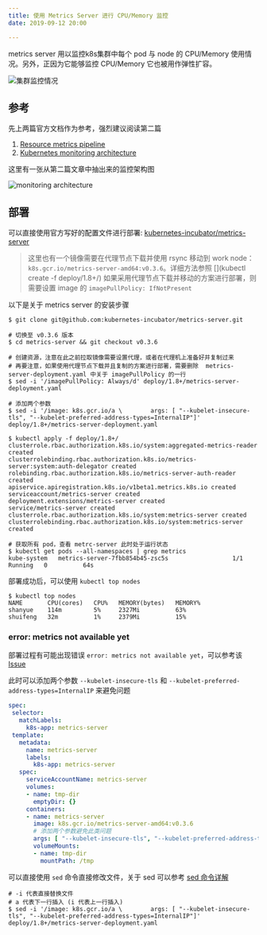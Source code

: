 ```yaml
---
title: 使用 Metrics Server 进行 CPU/Memory 监控
date: 2019-09-12 20:00

---
```


metrics server 用以监控k8s集群中每个 pod 与 node 的 CPU/Memory 使用情况。另外，正因为它能够监控 CPU/Memory 它也被用作弹性扩容。

![集群监控情况]()

## 参考

先上两篇官方文档作为参考，强烈建议阅读第二篇

1. [Resource metrics pipeline](https://kubernetes.io/docs/tasks/debug-application-cluster/resource-metrics-pipeline/)
1. [Kubernetes monitoring architecture](https://github.com/kubernetes/community/blob/master/contributors/design-proposals/instrumentation/monitoring_architecture.md)

这里有一张从第二篇文章中抽出来的监控架构图

![monitoring architecture](https://raw.githubusercontent.com/kubernetes/community/master/contributors/design-proposals/instrumentation/monitoring_architecture.png)

## 部署

可以直接使用官方写好的配置文件进行部署: [kubernetes-incubator/metrics-server](https://github.com/kubernetes-incubator/metrics-server)

> 这里也有一个镜像需要在代理节点下载并使用 rsync 移动到 work node：`k8s.gcr.io/metrics-server-amd64:v0.3.6`。详细方法参照 [](kubectl create -f deploy/1.8+/)
> 如果采用代理节点下载并移动的方案进行部署，则需要设置 image 的 `imagePullPolicy: IfNotPresent`

以下是关于 metrics server 的安装步骤

``` shell
$ git clone git@github.com:kubernetes-incubator/metrics-server.git

# 切换至 v0.3.6 版本
$ cd metrics-server && git checkout v0.3.6

# 创建资源，注意在此之前拉取镜像需要设置代理，或者在代理机上准备好并复制过来
# 再要注意，如果使用代理节点下载并且复制的方案进行部署，需要删除  metrics-server-deployment.yaml 中关于 imagePullPolicy 的一行
$ sed -i '/imagePullPolicy: Always/d' deploy/1.8+/metrics-server-deployment.yaml

# 添加两个参数
$ sed -i '/image: k8s.gcr.io/a \        args: [ "--kubelet-insecure-tls", "--kubelet-preferred-address-types=InternalIP"]' deploy/1.8+/metrics-server-deployment.yaml

$ kubectl apply -f deploy/1.8+/
clusterrole.rbac.authorization.k8s.io/system:aggregated-metrics-reader created
clusterrolebinding.rbac.authorization.k8s.io/metrics-server:system:auth-delegator created
rolebinding.rbac.authorization.k8s.io/metrics-server-auth-reader created
apiservice.apiregistration.k8s.io/v1beta1.metrics.k8s.io created
serviceaccount/metrics-server created
deployment.extensions/metrics-server created
service/metrics-server created
clusterrole.rbac.authorization.k8s.io/system:metrics-server created
clusterrolebinding.rbac.authorization.k8s.io/system:metrics-server created

# 获取所有 pod，查看 metrc-server 此时处于运行状态
$ kubectl get pods --all-namespaces | grep metrics
kube-system   metrics-server-7fbb854b45-zsc5s                  1/1     Running   0          64s
```

部署成功后，可以使用 `kubectl top nodes`

``` shell
$ kubectl top nodes
NAME       CPU(cores)   CPU%   MEMORY(bytes)   MEMORY%
shanyue    114m         5%     2327Mi          63%
shuifeng   32m          1%     2379Mi          15%
```

### error: metrics not available yet

部署过程有可能出现错误 `error: metrics not available yet`，可以参考该 [Issue](https://github.com/kubernetes-incubator/metrics-server/issues/247)

此时可以添加两个参数 `--kubelet-insecure-tls` 和 `--kubelet-preferred-address-types=InternalIP` 来避免问题

``` yaml
spec:
 selector:
   matchLabels:
     k8s-app: metrics-server
 template:
   metadata:
     name: metrics-server
     labels:
       k8s-app: metrics-server
   spec:
     serviceAccountName: metrics-server
     volumes:
     - name: tmp-dir
       emptyDir: {}
     containers:
     - name: metrics-server
       image: k8s.gcr.io/metrics-server-amd64:v0.3.6
       # 添加两个参数避免此类问题
       args: [ "--kubelet-insecure-tls", "--kubelet-preferred-address-types=InternalIP"]
       volumeMounts:
       - name: tmp-dir
         mountPath: /tmp
```

可以直接使用 `sed` 命令直接修改文件，关于 sed 可以参考 [sed 命令详解](https://shanyue.tech/op/linux-sed.html)

``` shell
# -i 代表直接替换文件
# a 代表下一行插入 (i 代表上一行插入)
$ sed -i '/image: k8s.gcr.io/a \        args: [ "--kubelet-insecure-tls", "--kubelet-preferred-address-types=InternalIP"]' deploy/1.8+/metrics-server-deployment.yaml
```
